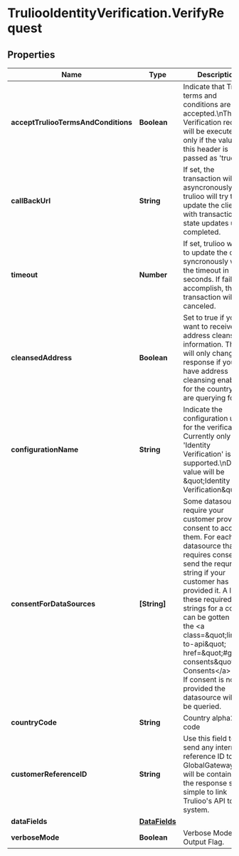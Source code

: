 # TruliooIdentityVerification.VerifyRequest

## Properties

Name | Type | Description | Notes
------------ | ------------- | ------------- | -------------
**acceptTruliooTermsAndConditions** | **Boolean** | Indicate that Trulioo terms and conditions are accepted.\\nThe Verification request will be executed only if the value of this header is passed as &#39;true&#39;. | [optional] 
**callBackUrl** | **String** | If set, the transaction will run asyncronously and trulioo will try to update the client with transaction state updates until completed. | [optional] 
**timeout** | **Number** | If set, trulioo will try to update the client syncronously within the timeout in seconds. If failed to accomplish, the transaction will be canceled. | [optional] 
**cleansedAddress** | **Boolean** | Set to true if you want to receive address cleanse information. This will only change the response if you have address cleansing enabled for the country you are querying for. | [optional] 
**configurationName** | **String** | Indicate the configuration used for the verification. Currently only &#39;Identity Verification&#39; is supported.\\nDefault value will be \&quot;Identity Verification\&quot; | [optional] 
**consentForDataSources** | **[String]** | Some datasources require your customer provide consent to access them. For each datasource that requires consent, send the requred string if your customer has provided it. A list of these required strings for a country can be gotten by the &lt;a class&#x3D;\&quot;link-to-api\&quot; href&#x3D;\&quot;#get-consents\&quot;&gt;Get Consents&lt;/a&gt; call. If consent is not provided the datasource will not be queried. | [optional] 
**countryCode** | **String** | Country alpha2 code | 
**customerReferenceID** | **String** | Use this field to send any internal reference ID to GlobalGateway. It will be contained in the response so it is simple to link Trulioo&#39;s API to your system. | [optional] 
**dataFields** | [**DataFields**](DataFields.md) |  | 
**verboseMode** | **Boolean** | Verbose Mode Output Flag. | [optional] 


